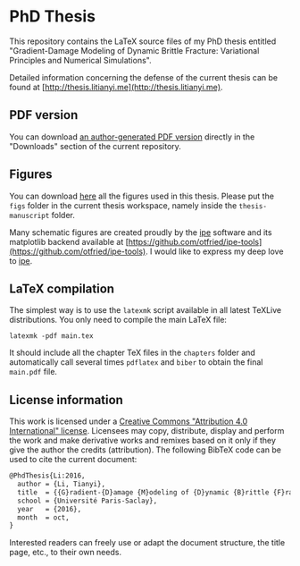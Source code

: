 # PhD Thesis

This repository contains the LaTeX source files of my PhD thesis entitled "Gradient-Damage Modeling of Dynamic Brittle Fracture: Variational Principles and Numerical Simulations".

Detailed information concerning the defense of the current thesis can be found at [http://thesis.litianyi.me](http://thesis.litianyi.me).

## PDF version

You can download [an author-generated PDF version](https://bitbucket.org/litianyi/thesis-manuscript/downloads/Thesis-Li.pdf) directly in the "Downloads" section of the current repository.

## Figures

You can download [here](https://bitbucket.org/litianyi/thesis-manuscript/downloads/Figs.7z) all the figures used in this thesis. Please put the `figs` folder in the current thesis workspace, namely inside the `thesis-manuscript` folder.

Many schematic figures are created proudly by the [ipe](http://ipe.otfried.org) software and its matplotlib backend available at [https://github.com/otfried/ipe-tools](https://github.com/otfried/ipe-tools). I would like to express my deep love to [ipe](http://ipe.otfried.org).

## LaTeX compilation

The simplest way is to use the `latexmk` script available in all latest TeXLive distributions. You only need to compile the main LaTeX file:

```
latexmk -pdf main.tex
```

It should include all the chapter TeX files in the `chapters` folder and automatically call several times `pdflatex` and `biber` to obtain the final `main.pdf` file.

## License information

This work is licensed under a [Creative Commons "Attribution 4.0 International" license](https://creativecommons.org/licenses/by/4.0). Licensees may copy, distribute, display and perform the work and make derivative works and remixes based on it only if they give the author the credits (attribution). The following BibTeX code can be used to cite the current document:

``` latex
@PhdThesis{Li:2016,
  author = {Li, Tianyi},
  title  = {{G}radient-{D}amage {M}odeling of {D}ynamic {B}rittle {F}racture: {V}ariational {P}rinciples and {N}umerical {S}imulations},
  school = {Université Paris-Saclay},
  year   = {2016},
  month  = oct,
}
```

Interested readers can freely use or adapt the document structure, the title page, etc., to their own needs.
